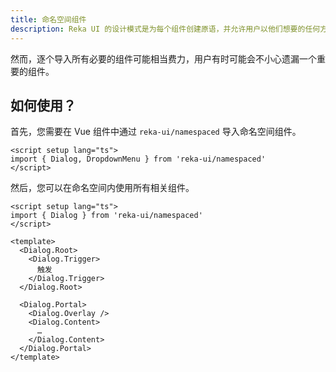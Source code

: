 ```yaml
---
title: 命名空间组件
description: Reka UI 的设计模式是为每个组件创建原语，并允许用户以他们想要的任何方式构建或组合组件。
---
```


然而，逐个导入所有必要的组件可能相当费力，用户有时可能会不小心遗漏一个重要的组件。

## 如何使用？

首先，您需要在 Vue 组件中通过 `reka-ui/namespaced` 导入命名空间组件。

```vue
<script setup lang="ts">
import { Dialog, DropdownMenu } from 'reka-ui/namespaced'
</script>
```

然后，您可以在命名空间内使用所有相关组件。

```vue
<script setup lang="ts">
import { Dialog } from 'reka-ui/namespaced'
</script>

<template>
  <Dialog.Root>
    <Dialog.Trigger>
      触发
    </Dialog.Trigger>
  </Dialog.Root>
  
  <Dialog.Portal>
    <Dialog.Overlay />
    <Dialog.Content>
      …
    </Dialog.Content>
  </Dialog.Portal>
</template>
```
